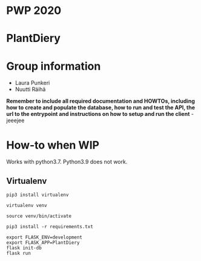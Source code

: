 # PWP 2020
# PlantDiery
# Group information
* Laura Punkeri
* Nuutti Räihä

__Remember to include all required documentation and HOWTOs, including how to create and populate the database, how to run and test the API, the url to the entrypoint and instructions on how to setup and run the client__
-jeeejee


# How-to when WIP

Works with python3.7. 
Python3.9 does not work.
 
## Virtualenv

```
pip3 install virtualenv
```


```
virtualenv venv
```


```
source venv/bin/activate

```

```
pip3 install -r requirements.txt
```

```
export FLASK_ENV=development
export FLASK_APP=PlantDiery
flask init-db
flask run
```
